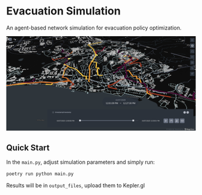 # Evacuation Simulation
An agent-based network simulation for evacuation policy optimization.

![Image](images/simulation.png "simulation")

## Quick Start

In the `main.py`, adjust simulation parameters and simply run:
```bash
poetry run python main.py
```
Results will be in `output_files`, upload them to Kepler.gl
